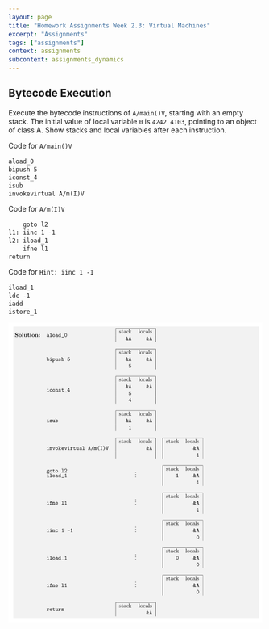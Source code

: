 ```yaml
---
layout: page
title: "Homework Assignments Week 2.3: Virtual Machines"
excerpt: "Assignments"
tags: ["assignments"]
context: assignments
subcontext: assignments_dynamics
---
```


## Bytecode Execution

Execute the bytecode instructions of `A/main()V`, starting with an empty stack.
The initial value of local variable `0` is `4242 4103`, pointing to an object of class A. Show stacks and local variables after each instruction.

Code for `A/main()V`
```
aload_0
bipush 5
iconst_4
isub
invokevirtual A/m(I)V
```

Code for `A/m(I)V`
```
    goto l2
l1: iinc 1 -1
l2: iload_1
    ifne l1
return
```

Code for `Hint: iinc 1 -1`
```
iload_1
ldc -1
iadd
istore_1
```

<img src="stack1.png"/>

<!--
## Java Virtual Machine

- What are the steps to call a method in Java Bytecode?

> Solution:
> push object
> push parameters left-to-right
> call method

- How does the Java Virtual Machine handle a method call?

> Solution:
> allocate space (frame data, operand stack, local variables)
> store frame data (data pointer, return address, exception table)
> store parameters as local variables
> dynamic dispatch
> point pc to method code

- Where are the parameters of a method stored?

> Solution: local variables of stack frame

- What are the steps to return from a method in Java Bytecode?

> Solution: parameters in local variables leave result on operand stack
return to caller

- How does the Java Virtual Machine handle a return?

> Solution: push result on callers operand stack point pc to return address
destroy frame

-->
